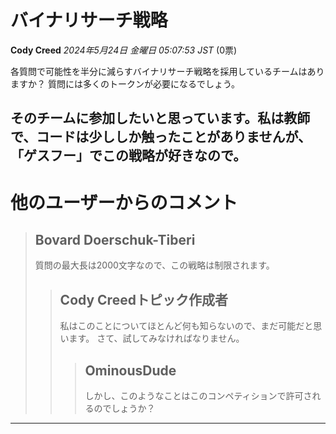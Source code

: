 # バイナリサーチ戦略

**Cody Creed** *2024年5月24日 金曜日 05:07:53 JST* (0票)

各質問で可能性を半分に減らすバイナリサーチ戦略を採用しているチームはありますか？ 質問には多くのトークンが必要になるでしょう。

そのチームに参加したいと思っています。私は教師で、コードは少ししか触ったことがありませんが、「ゲスフー」でこの戦略が好きなので。
---
# 他のユーザーからのコメント

> ## Bovard Doerschuk-Tiberi
> 
> 質問の最大長は2000文字なので、この戦略は制限されます。
> 
> 
> 
> > ## Cody Creedトピック作成者
> > 
> > 私はこのことについてほとんど何も知らないので、まだ可能だと思います。 さて、試してみなければなりません。
> > 
> > 
> > 
> > > ## OminousDude
> > > 
> > > しかし、このようなことはこのコンペティションで許可されるのでしょうか？
> > > 
> > > 
> > > 
---

